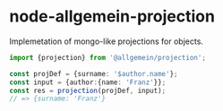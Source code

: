 # node-allgemein-projection

Implemetation of mongo-like projections for objects.

```typescript
import {projection} from '@allgemein/projection'; 

const projDef = {surname: '$author.name'};
const input = {author:{name: 'Franz'}};
const res = projection(projDef, input);
// => {surname: 'Franz'}

```


